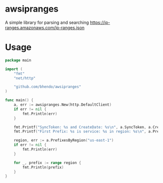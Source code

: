 # awsipranges
A simple library for parsing and searching https://ip-ranges.amazonaws.com/ip-ranges.json

# Usage
```go
package main

import (
	"fmt"
	"net/http"

	"github.com/bhendo/awsipranges"
)

func main() {
	a, err := awsipranges.New(http.DefaultClient)
	if err != nil {
		fmt.Println(err)
	}

	fmt.Printf("SyncToken: %s and CreateDate: %s\n", a.SyncToken, a.CreateDate)
	fmt.Printf("First Prefix: %s is service: %s in region: %s\n", a.Prefixes[0].IP_Prefix, a.Prefixes[0].Service, a.Prefixes[0].Region)

	region, err := a.PrefixesByRegion("us-east-1")
	if err != nil {
		fmt.Println(err)
	}

	for _, prefix := range region {
		fmt.Println(prefix)
	}
}
```
